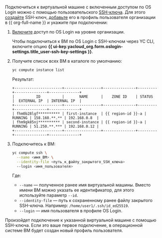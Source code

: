 Подключиться к виртуальной машине с включенным доступом по OS Login можно с помощью пользовательского [SSH-ключа](../../glossary/ssh-keygen.md). Для этого [создайте](../../compute/operations/vm-connect/ssh.md#creating-ssh-keys) SSH-ключ, [добавьте](../../organization/operations/add-ssh.md) его в профиль пользователя организации в {{ org-full-name }} и укажите при подключении:

1. [Включите](../../organization/operations/os-login-access.md) доступ по OS Login на уровне организации.

    Чтобы подключиться к ВМ по OS Login с SSH-ключом через YC CLI, включите опцию **{{ ui-key.yacloud_org.form.oslogin-settings.title_user-ssh-key-settings }}**.

1. Получите список всех ВМ в каталоге по умолчанию:

    ```bash
    yc compute instance list
    ```

    Результат:

    ```text
    +----------------------+-----------------+---------------+---------+---------------+--------------+
    |          ID          |       NAME      |    ZONE ID    | STATUS  |  EXTERNAL IP  | INTERNAL IP  |
    +----------------------+-----------------+---------------+---------+---------------+--------------+
    | fhm0b28lgf********** | first-instance  | {{ region-id }}-a | RUNNING | 158.160.**.** | 192.168.0.8  |
    | fhm9gk85nj********** | second-instance | {{ region-id }}-a | RUNNING | 51.250.**.*** | 192.168.0.12 |
    +----------------------+-----------------+---------------+---------+---------------+--------------+
    ```

1. Подключитесь к ВМ:

    ```bash
    yc compute ssh \
      --name <имя_ВМ> \
      --identity-file <путь_к_файлу_закрытого_SSH_ключа>
      --login <имя_пользователя>
    ```

    Где:

    * `--name` — полученное ранее имя виртуальной машины. Вместо имени ВМ можно указать ее идентификатор, для этого используйте параметр `--id`.
    * `--identity-file` — путь к сохраненному ранее файлу закрытого SSH-ключа. Например: `/home/user1/.ssh/id_ed25519`. 
    * `--login` — имя пользователя в профиле OS Login.

Произойдет подключение к указанной виртуальной машине с помощью SSH-ключа. Если это ваше первое подключение, в операционной системе ВМ будет создан новый профиль пользователя.